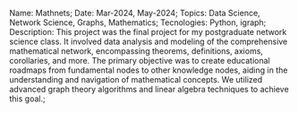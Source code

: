 Name: Mathnets;
Date: Mar-2024, May-2024;
Topics: Data Science, Network Science, Graphs, Mathematics;
Tecnologies: Python, igraph;
Description: This project was the final project for my postgraduate network science class. It involved data analysis and modeling of the comprehensive mathematical network, encompassing theorems, definitions, axioms, corollaries, and more. The primary objective was to create educational roadmaps from fundamental nodes to other knowledge nodes, aiding in the understanding and navigation of mathematical concepts. We utilized advanced graph theory algorithms and linear algebra techniques to achieve this goal.;